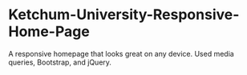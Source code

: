 # Ketchum-University-Responsive-Home-Page
A responsive homepage that looks great on any device.  Used media queries, Bootstrap, and jQuery.
